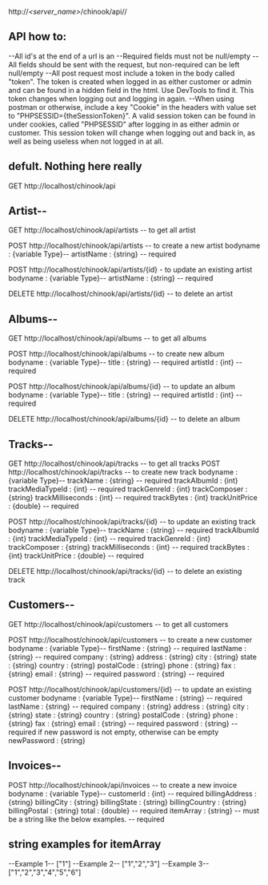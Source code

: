 


http://_<server_name>_/chinook/api/_<collection>_/_<id>_

## API how to:
--All id's at the end of a url is an <int>
--Required fields must not be null/empty
--All fields should be sent with the request, but non-required can be left null/empty
--All post request most include a token in the body called "token". The token is created when logged in as either customer or admin and can be found in a hidden field in the html. Use DevTools to find it. This token changes when logging out and logging in again.
--When using postman or otherwise, include a key "Cookie" in the headers with value set to "PHPSESSID={theSessionToken}". A valid session token can be found in under cookies, called "PHPSESSID" after logging in as either admin or customer. This session token will change when logging out and back in, as well as being useless when not logged in at all.

## defult. Nothing here really
GET http://localhost/chinook/api

## Artist--
GET http://localhost/chinook/api/artists -- to get all artist

POST http://localhost/chinook/api/artists -- to create a new artist
bodyname : {variable Type}--
artistName : {string} -- required

POST http://localhost/chinook/api/artists/{id} - to update an existing artist
bodyname : {variable Type}--
artistName : {string} -- required

DELETE http://localhost/chinook/api/artists/{id} -- to delete an artist

## Albums--
GET http://localhost/chinook/api/albums -- to get all albums

POST http://localhost/chinook/api/albums -- to create new album
bodyname : {variable Type}--
title : {string} -- required
artistId : {int} -- required

POST http://localhost/chinook/api/albums/{id} -- to update an album
bodyname : {variable Type}--
title : {string} -- required
artistId : {int} -- required

DELETE http://localhost/chinook/api/albums/{id} -- to delete an album

## Tracks--
GET http://localhost/chinook/api/tracks -- to get all tracks
POST http://localhost/chinook/api/tracks -- to create new track
bodyname : {variable Type}--
trackName : {string} -- required
trackAlbumId : {int}
trackMediaTypeId : {int} -- required
trackGenreId : {int}
trackComposer : {string}
trackMilliseconds : {int} -- required
trackBytes : {int}
trackUnitPrice : {double} -- required

POST http://localhost/chinook/api/tracks/{id} -- to update an existing track
bodyname : {variable Type}--
trackName : {string} -- required
trackAlbumId : {int}
trackMediaTypeId : {int} -- required
trackGenreId : {int}
trackComposer : {string}
trackMilliseconds : {int} -- required
trackBytes : {int}
trackUnitPrice : {double} -- required

DELETE http://localhost/chinook/api/tracks/{id} -- to delete an existing track

## Customers--
GET http://localhost/chinook/api/customers -- to get all customers

POST http://localhost/chinook/api/customers -- to create a new customer
bodyname : {variable Type}--
firstName : {string} -- required
lastName : {string} -- required
company : {string}
address : {string}
city : {string}
state : {string}
country : {string}
postalCode : {string}
phone : {string}
fax : {string}
email : {string} -- required
password : {string} -- required

POST http://localhost/chinook/api/customers/{id} -- to update an existing customer
bodyname : {variable Type}--
firstName : {string} -- required
lastName : {string} -- required
company : {string}
address : {string}
city : {string}
state : {string}
country : {string}
postalCode : {string}
phone : {string}
fax : {string}
email : {string} -- required
password : {string} -- required if new password is not empty, otherwise can be empty
newPassword : {string}

## Invoices--
POST http://localhost/chinook/api/invoices -- to create a new invoice
bodyname : {variable Type}--
customerId : {int} -- required
billingAddress : {string}
billingCity : {string}
billingState : {string}
billingCountry : {string}
billingPostal : {string}
total : {double} -- required
itemArray : {string} -- must be a string like the below examples. -- required


## string examples for itemArray
--Example 1--
["1"]
--Example 2--
["1","2","3"]
--Example 3--
["1","2","3","4","5","6"]


